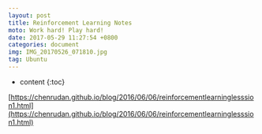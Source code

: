 ```yaml
---
layout: post
title: Reinforcement Learning Notes
moto: Work hard! Play hard!
date: 2017-05-29 11:27:54 +0800
categories: document
img: IMG_20170526_071810.jpg
tag: Ubuntu
---
```


* content
{:toc}

[https://chenrudan.github.io/blog/2016/06/06/reinforcementlearninglesssion1.html](https://chenrudan.github.io/blog/2016/06/06/reinforcementlearninglesssion1.html)